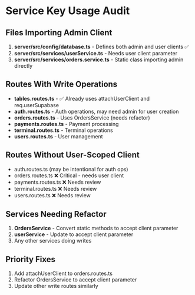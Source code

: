 # Service Key Usage Audit

## Files Importing Admin Client
1. **server/src/config/database.ts** - Defines both admin and user clients ✅
2. **server/src/services/userService.ts** - Needs user client parameter
3. **server/src/services/orders.service.ts** - Static class importing admin directly

## Routes With Write Operations
- **tables.routes.ts** - ✅ Already uses attachUserClient and req.userSupabase
- **auth.routes.ts** - Auth operations, may need admin for user creation
- **orders.routes.ts** - Uses OrdersService (needs refactor)
- **payments.routes.ts** - Payment processing
- **terminal.routes.ts** - Terminal operations
- **users.routes.ts** - User management

## Routes Without User-Scoped Client
- auth.routes.ts (may be intentional for auth ops)
- orders.routes.ts ❌ Critical - needs user client
- payments.routes.ts ❌ Needs review
- terminal.routes.ts ❌ Needs review
- users.routes.ts ❌ Needs review

## Services Needing Refactor
1. **OrdersService** - Convert static methods to accept client parameter
2. **userService** - Update to accept client parameter
3. Any other services doing writes

## Priority Fixes
1. Add attachUserClient to orders.routes.ts
2. Refactor OrdersService to accept client parameter
3. Update other write routes similarly
